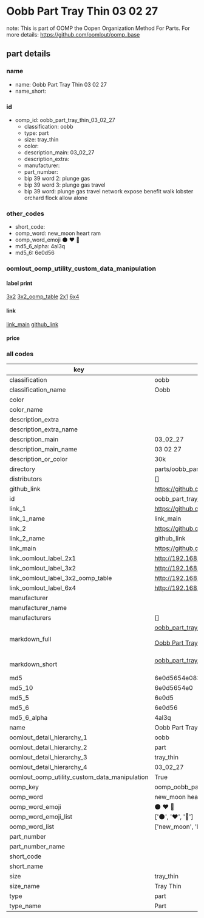 # Oobb Part Tray Thin 03 02 27  

note: This is part of OOMP the Oopen Organization Method For Parts. For more details: https://github.com/oomlout/oomp_base

##  part details





### name
* name: Oobb Part Tray Thin 03 02 27
* name_short: 
### id
* oomp_id: oobb_part_tray_thin_03_02_27
  * classification: oobb
  * type: part
  * size: tray_thin
  * color: 
  * description_main: 03_02_27
  * description_extra: 
  * manufacturer: 
  * part_number: 
  * bip 39 word 2: plunge gas
  * bip 39 word 3: plunge gas travel
  * bip 39 word: plunge gas travel network expose benefit walk lobster orchard flock allow alone

### other_codes
* short_code: 
* oomp_word: new_moon heart ram
* oomp_word_emoji :new_moon: :heart: :ram:
* md5_6_alpha: 4al3q
* md5_6: 6e0d56






### oomlout_oomp_utility_custom_data_manipulation
#### label print
[3x2](http://192.168.1.245:1112/?label=oomp%204al3q)
[3x2_oomp_table](http://192.168.1.107:1112/?label=oomp%204al3q)
[2x1](http://192.168.1.242:1112/?label=oomp%204al3q)
[6x4](http://192.168.1.55:1112/?label=oomp%204al3q)    

#### link

[link_main](https://github.com/oomlout/oomlout_oomp_current_version_messy/tree/main/parts/oobb_part_tray_thin_03_02_27) [github_link](https://github.com/oomlout/oomlout_oomp_part_src/tree/main/parts/oobb_part_tray_thin_03_02_27)                             

#### price







### all codes 
| key | value |  
| --- | --- |  
| classification | oobb |  
| classification_name | Oobb |  
| color |  |  
| color_name |  |  
| description_extra |  |  
| description_extra_name |  |  
| description_main | 03_02_27 |  
| description_main_name | 03 02 27 |  
| description_or_color | 30k |  
| directory | parts/oobb_part_tray_thin_03_02_27 |  
| distributors | [] |  
| github_link | https://github.com/oomlout/oomlout_oomp_part_src/tree/main/parts/oobb_part_tray_thin_03_02_27 |  
| id | oobb_part_tray_thin_03_02_27 |  
| link_1 | https://github.com/oomlout/oomlout_oomp_current_version_messy/tree/main/parts/oobb_part_tray_thin_03_02_27 |  
| link_1_name | link_main |  
| link_2 | https://github.com/oomlout/oomlout_oomp_part_src/tree/main/parts/oobb_part_tray_thin_03_02_27 |  
| link_2_name | github_link |  
| link_main | https://github.com/oomlout/oomlout_oomp_current_version_messy/tree/main/parts/oobb_part_tray_thin_03_02_27 |  
| link_oomlout_label_2x1 | http://192.168.1.242:1112/?label=oomp%204al3q |  
| link_oomlout_label_3x2 | http://192.168.1.245:1112/?label=oomp%204al3q |  
| link_oomlout_label_3x2_oomp_table | http://192.168.1.107:1112/?label=oomp%204al3q |  
| link_oomlout_label_6x4 | http://192.168.1.55:1112/?label=oomp%204al3q |  
| manufacturer |  |  
| manufacturer_name |  |  
| manufacturers | [] |  
| markdown_full | [oobb_part_tray_thin_03_02_27](https://github.com/oomlout/oomlout_oomp_current_version_messy/tree/main/parts/oobb_part_tray_thin_03_02_27)<br>[](https://github.com/oomlout/oomlout_oomp_current_version_messy/tree/main/parts/oobb_part_tray_thin_03_02_27)<br>[Oobb Part Tray Thin 03 02 27](https://github.com/oomlout/oomlout_oomp_current_version_messy/tree/main/parts/oobb_part_tray_thin_03_02_27)<br><br> |  
| markdown_short | [oobb_part_tray_thin_03_02_27](https://github.com/oomlout/oomlout_oomp_current_version_messy/tree/main/parts/oobb_part_tray_thin_03_02_27)<br><br> |  
| md5 | 6e0d5654e0833ed054a8594dcf180537 |  
| md5_10 | 6e0d5654e0 |  
| md5_5 | 6e0d5 |  
| md5_6 | 6e0d56 |  
| md5_6_alpha | 4al3q |  
| name | Oobb Part Tray Thin 03 02 27 |  
| oomlout_detail_hierarchy_1 | oobb |  
| oomlout_detail_hierarchy_2 | part |  
| oomlout_detail_hierarchy_3 | tray_thin |  
| oomlout_detail_hierarchy_4 | 03_02_27 |  
| oomlout_oomp_utility_custom_data_manipulation | True |  
| oomp_key | oomp_oobb_part_tray_thin_03_02_27 |  
| oomp_word | new_moon heart ram |  
| oomp_word_emoji | :new_moon: :heart: :ram: |  
| oomp_word_emoji_list | [':new_moon:', ':heart:', ':ram:'] |  
| oomp_word_list | ['new_moon', 'heart', 'ram'] |  
| part_number |  |  
| part_number_name |  |  
| short_code |  |  
| short_name |  |  
| size | tray_thin |  
| size_name | Tray Thin |  
| type | part |  
| type_name | Part |  
